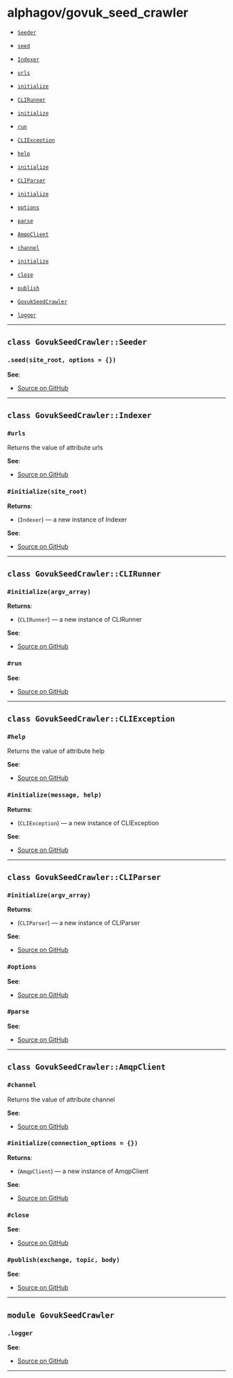 # alphagov/govuk_seed_crawler

- [`Seeder`](#class-govukseedcrawlerseeder)
 - [`seed`](#seedsite_root-options--)

- [`Indexer`](#class-govukseedcrawlerindexer)
 - [`urls`](#urls)
 - [`initialize`](#initializesite_root)

- [`CLIRunner`](#class-govukseedcrawlerclirunner)
 - [`initialize`](#initializeargv_array)
 - [`run`](#run)

- [`CLIException`](#class-govukseedcrawlercliexception)
 - [`help`](#help)
 - [`initialize`](#initializemessage-help)

- [`CLIParser`](#class-govukseedcrawlercliparser)
 - [`initialize`](#initializeargv_array)
 - [`options`](#options)
 - [`parse`](#parse)

- [`AmqpClient`](#class-govukseedcrawleramqpclient)
 - [`channel`](#channel)
 - [`initialize`](#initializeconnection_options--)
 - [`close`](#close)
 - [`publish`](#publishexchange-topic-body)

- [`GovukSeedCrawler`](#module-govukseedcrawler)
 - [`logger`](#logger)

---

## `class GovukSeedCrawler::Seeder`

### `.seed(site_root, options = {})`



**See**:
- [Source on GitHub](https://github.com/alphagov/govuk_seed_crawler/blob/master/lib/govuk_seed_crawler/seeder.rb#L3)

---

## `class GovukSeedCrawler::Indexer`

### `#urls`

Returns the value of attribute urls


**See**:
- [Source on GitHub](https://github.com/alphagov/govuk_seed_crawler/blob/master/lib/govuk_seed_crawler/indexer.rb#L5)

### `#initialize(site_root)`


**Returns**:

- (`Indexer`) — a new instance of Indexer


**See**:
- [Source on GitHub](https://github.com/alphagov/govuk_seed_crawler/blob/master/lib/govuk_seed_crawler/indexer.rb#L7)

---

## `class GovukSeedCrawler::CLIRunner`

### `#initialize(argv_array)`


**Returns**:

- (`CLIRunner`) — a new instance of CLIRunner


**See**:
- [Source on GitHub](https://github.com/alphagov/govuk_seed_crawler/blob/master/lib/govuk_seed_crawler/cli_runner.rb#L3)

### `#run`



**See**:
- [Source on GitHub](https://github.com/alphagov/govuk_seed_crawler/blob/master/lib/govuk_seed_crawler/cli_runner.rb#L15)

---

## `class GovukSeedCrawler::CLIException`

### `#help`

Returns the value of attribute help


**See**:
- [Source on GitHub](https://github.com/alphagov/govuk_seed_crawler/blob/master/lib/govuk_seed_crawler/cli_parser.rb#L5)

### `#initialize(message, help)`


**Returns**:

- (`CLIException`) — a new instance of CLIException


**See**:
- [Source on GitHub](https://github.com/alphagov/govuk_seed_crawler/blob/master/lib/govuk_seed_crawler/cli_parser.rb#L7)

---

## `class GovukSeedCrawler::CLIParser`

### `#initialize(argv_array)`


**Returns**:

- (`CLIParser`) — a new instance of CLIParser


**See**:
- [Source on GitHub](https://github.com/alphagov/govuk_seed_crawler/blob/master/lib/govuk_seed_crawler/cli_parser.rb#L30)

### `#options`



**See**:
- [Source on GitHub](https://github.com/alphagov/govuk_seed_crawler/blob/master/lib/govuk_seed_crawler/cli_parser.rb#L34)

### `#parse`



**See**:
- [Source on GitHub](https://github.com/alphagov/govuk_seed_crawler/blob/master/lib/govuk_seed_crawler/cli_parser.rb#L67)

---

## `class GovukSeedCrawler::AmqpClient`

### `#channel`

Returns the value of attribute channel


**See**:
- [Source on GitHub](https://github.com/alphagov/govuk_seed_crawler/blob/master/lib/govuk_seed_crawler/amqp_client.rb#L5)

### `#initialize(connection_options = {})`


**Returns**:

- (`AmqpClient`) — a new instance of AmqpClient


**See**:
- [Source on GitHub](https://github.com/alphagov/govuk_seed_crawler/blob/master/lib/govuk_seed_crawler/amqp_client.rb#L7)

### `#close`



**See**:
- [Source on GitHub](https://github.com/alphagov/govuk_seed_crawler/blob/master/lib/govuk_seed_crawler/amqp_client.rb#L13)

### `#publish(exchange, topic, body)`



**See**:
- [Source on GitHub](https://github.com/alphagov/govuk_seed_crawler/blob/master/lib/govuk_seed_crawler/amqp_client.rb#L17)

---

## `module GovukSeedCrawler`

### `.logger`



**See**:
- [Source on GitHub](https://github.com/alphagov/govuk_seed_crawler/blob/master/lib/govuk_seed_crawler.rb#L9)

---

